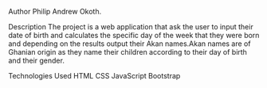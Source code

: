 Author
Philip Andrew Okoth.

Description
The project is a web application that ask the user to input their date of birth and calculates the specific day of the week that they were born and depending on the results output their Akan names.Akan names are of Ghanian origin as they name their children according to their day of birth and their gender.

Technologies Used
HTML
CSS
JavaScript 
Bootstrap 